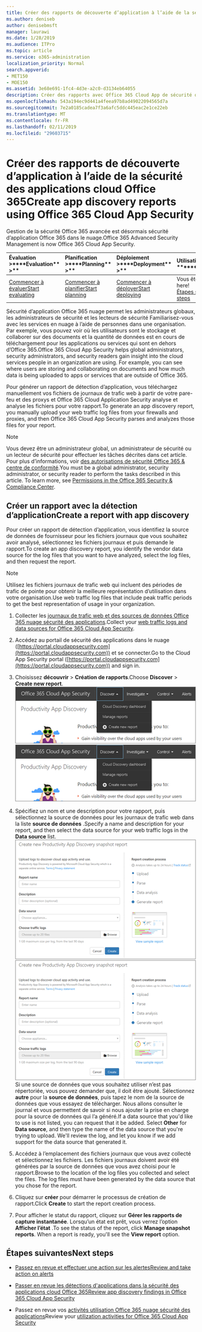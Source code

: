 ```yaml
---
title: Créer des rapports de découverte d’application à l’aide de la sécurité des applications cloud Office 365
ms.author: deniseb
author: denisebmsft
manager: laurawi
ms.date: 1/28/2019
ms.audience: ITPro
ms.topic: article
ms.service: o365-administration
localization_priority: Normal
search.appverid:
- MET150
- MOE150
ms.assetid: 3e68e691-1fc4-4d3e-a2c0-d3134eb64055
description: Créer des rapports avec Office 365 Cloud App de sécurité qui vous permettent de comprendre comment les personnes dans votre organisation utilisent Office 365 et autres applications.
ms.openlocfilehash: 543a194ec9d441a4feea97b8ad49022094565d7a
ms.sourcegitcommit: 7e2a0185cadea7f3a6afc5ddc445eac2e1ce22eb
ms.translationtype: MT
ms.contentlocale: fr-FR
ms.lasthandoff: 02/11/2019
ms.locfileid: "29603715"
---
```

# <a name="create-app-discovery-reports-using-office-365-cloud-app-security"></a><span data-ttu-id="f5859-103">Créer des rapports de découverte d’application à l’aide de la sécurité des applications cloud Office 365</span><span class="sxs-lookup"><span data-stu-id="f5859-103">Create app discovery reports using Office 365 Cloud App Security</span></span>

<span data-ttu-id="f5859-104">Gestion de la sécurité Office 365 avancée est désormais sécurité d’application Office 365 dans le nuage.</span><span class="sxs-lookup"><span data-stu-id="f5859-104">Office 365 Advanced Security Management is now Office 365 Cloud App Security.</span></span>
  
|<span data-ttu-id="f5859-105">Évaluation **\>**</span><span class="sxs-lookup"><span data-stu-id="f5859-105">\*\*\*\*Evaluation\*\* \>\*\*</span></span>|<span data-ttu-id="f5859-106">Planification **\>**</span><span class="sxs-lookup"><span data-stu-id="f5859-106">\*\*\*\*Planning\*\* \>\*\*</span></span>|<span data-ttu-id="f5859-107">Déploiement **\>**</span><span class="sxs-lookup"><span data-stu-id="f5859-107">\*\*\*\*Deployment\*\* \>\*\*</span></span>|<span data-ttu-id="f5859-108">Utilisation du \*\*\*</span><span class="sxs-lookup"><span data-stu-id="f5859-108">\*\*\*\*Utilization\*\*\*\*</span></span>|
|:-----|:-----|:-----|:-----|
|[<span data-ttu-id="f5859-109">Commencer à évaluer</span><span class="sxs-lookup"><span data-stu-id="f5859-109">Start evaluating</span></span>](office-365-cas-overview.md) <br/> |[<span data-ttu-id="f5859-110">Commencer à planifier</span><span class="sxs-lookup"><span data-stu-id="f5859-110">Start planning</span></span>](get-ready-for-office-365-cas.md) <br/> |[<span data-ttu-id="f5859-111">Commencer à déployer</span><span class="sxs-lookup"><span data-stu-id="f5859-111">Start deploying</span></span>](turn-on-office-365-cas.md) <br/> |<span data-ttu-id="f5859-112">Vous êtes ici !</span><span class="sxs-lookup"><span data-stu-id="f5859-112">You are here!</span></span>  <br/> [<span data-ttu-id="f5859-113">Étapes suivantes</span><span class="sxs-lookup"><span data-stu-id="f5859-113">Next steps</span></span>](#next-steps) <br/> |
   
<span data-ttu-id="f5859-p101">Sécurité d’application Office 365 nuage permet les administrateurs globaux, les administrateurs de sécurité et les lecteurs de sécurité Familiarisez-vous avec les services en nuage à l’aide de personnes dans une organisation. Par exemple, vous pouvez voir où les utilisateurs sont le stockage et collaborer sur des documents et la quantité de données est en cours de téléchargement pour les applications ou services qui sont en dehors d’Office 365.</span><span class="sxs-lookup"><span data-stu-id="f5859-p101">Office 365 Cloud App Security helps global administrators, security administrators, and security readers gain insight into the cloud services people in an organization are using. For example, you can see where users are storing and collaborating on documents and how much data is being uploaded to apps or services that are outside of Office 365.</span></span>
  
<span data-ttu-id="f5859-116">Pour générer un rapport de détection d’application, vous téléchargez manuellement vos fichiers de journaux de trafic web à partir de votre pare-feu et des proxys et Office 365 Cloud Application Security analyse et analyse les fichiers pour votre rapport.</span><span class="sxs-lookup"><span data-stu-id="f5859-116">To generate an app discovery report, you manually upload your web traffic log files from your firewalls and proxies, and then Office 365 Cloud App Security parses and analyzes those files for your report.</span></span>
  
> [!NOTE]
> <span data-ttu-id="f5859-p102">Vous devez être un administrateur global, un administrateur de sécurité ou un lecteur de sécurité pour effectuer les tâches décrites dans cet article. Pour plus d’informations, voir [des autorisations de sécurité Office 365 &amp; centre de conformité](permissions-in-the-security-and-compliance-center.md).</span><span class="sxs-lookup"><span data-stu-id="f5859-p102">You must be a global administrator, security administrator, or security reader to perform the tasks described in this article. To learn more, see [Permissions in the Office 365 Security &amp; Compliance Center](permissions-in-the-security-and-compliance-center.md).</span></span> 
  
## <a name="create-a-report-with-app-discovery"></a><span data-ttu-id="f5859-119">Créer un rapport avec la détection d’application</span><span class="sxs-lookup"><span data-stu-id="f5859-119">Create a report with app discovery</span></span>

<span data-ttu-id="f5859-120">Pour créer un rapport de détection d’application, vous identifiez la source de données de fournisseur pour les fichiers journaux que vous souhaitez avoir analysé, sélectionnez les fichiers journaux et puis demande le rapport.</span><span class="sxs-lookup"><span data-stu-id="f5859-120">To create an app discovery report, you identify the vendor data source for the log files that you want to have analyzed, select the log files, and then request the report.</span></span>
  
> [!NOTE]
> <span data-ttu-id="f5859-121">Utilisez les fichiers journaux de trafic web qui incluent des périodes de trafic de pointe pour obtenir la meilleure représentation d’utilisation dans votre organisation.</span><span class="sxs-lookup"><span data-stu-id="f5859-121">Use web traffic log files that include peak traffic periods to get the best representation of usage in your organization.</span></span> 
  
1. <span data-ttu-id="f5859-122">Collecter les [journaux de trafic web et des sources de données Office 365 nuage sécurité des applications](web-traffic-logs-and-data-sources-for-ocas.md).</span><span class="sxs-lookup"><span data-stu-id="f5859-122">Collect your [web traffic logs and data sources for Office 365 Cloud App Security](web-traffic-logs-and-data-sources-for-ocas.md).</span></span>
    
2. <span data-ttu-id="f5859-123">Accédez au portail de sécurité des applications dans le nuage ([https://portal.cloudappsecurity.com](https://portal.cloudappsecurity.com)) et se connecter.</span><span class="sxs-lookup"><span data-stu-id="f5859-123">Go to the Cloud App Security portal ([https://portal.cloudappsecurity.com](https://portal.cloudappsecurity.com)) and sign in.</span></span> 
       
3. <span data-ttu-id="f5859-124">Choisissez **découvrir** \> **Création de rapports**.</span><span class="sxs-lookup"><span data-stu-id="f5859-124">Choose **Discover** \> **Create new report**.</span></span> <br><span data-ttu-id="f5859-125">![Dans le portail Office 365 autorités de certification, cliquez sur découvrir](media/73b5299f-94b5-49dd-a00f-154d188eb2c5.png)</span><span class="sxs-lookup"><span data-stu-id="f5859-125">![In the Office 365 CAS portal, choose Discover](media/73b5299f-94b5-49dd-a00f-154d188eb2c5.png)</span></span><br>
  
4. <span data-ttu-id="f5859-126">Spécifiez un nom et une description pour votre rapport, puis sélectionnez la source de données pour les journaux de trafic web dans la liste **source de données** .</span><span class="sxs-lookup"><span data-stu-id="f5859-126">Specify a name and description for your report, and then select the data source for your web traffic logs in the **Data source** list.</span></span> <br><span data-ttu-id="f5859-127">![Dans les autorités de certification O365, choisissez découvrir \> créer le nouveau rapport](media/22e660f0-5eb2-49fa-9fea-f88a5809a07b.png)</span><span class="sxs-lookup"><span data-stu-id="f5859-127">![In O365 CAS, choose Discover \> Create new report](media/22e660f0-5eb2-49fa-9fea-f88a5809a07b.png)</span></span><br><span data-ttu-id="f5859-p103">Si une source de données que vous souhaitez utiliser n’est pas répertoriée, vous pouvez demander que, il doit être ajouté. Sélectionnez **autre** pour la **source de données**, puis tapez le nom de la source de données que vous essayez de télécharger. Nous allons consulter le journal et vous permettent de savoir si nous ajouter la prise en charge pour la source de données qui l’a généré.</span><span class="sxs-lookup"><span data-stu-id="f5859-p103">If a data source that you'd like to use is not listed, you can request that it be added. Select **Other** for **Data source**, and then type the name of the data source that you're trying to upload. We'll review the log, and let you know if we add support for the data source that generated it.</span></span> 
  
5. <span data-ttu-id="f5859-p104">Accédez à l’emplacement des fichiers journaux que vous avez collecté et sélectionnez les fichiers. Les fichiers journaux doivent avoir été générées par la source de données que vous avez choisi pour le rapport.</span><span class="sxs-lookup"><span data-stu-id="f5859-p104">Browse to the location of the log files you collected and select the files. The log files must have been generated by the data source that you chose for the report.</span></span>
    
6. <span data-ttu-id="f5859-133">Cliquez sur **créer** pour démarrer le processus de création de rapport.</span><span class="sxs-lookup"><span data-stu-id="f5859-133">Click **Create** to start the report creation process.</span></span> 
    
7. <span data-ttu-id="f5859-p105">Pour afficher le statut du rapport, cliquez sur **Gérer les rapports de capture instantanée**. Lorsqu’un état est prêt, vous verrez l’option **Afficher l’état** .</span><span class="sxs-lookup"><span data-stu-id="f5859-p105">To see the status of the report, click **Manage snapshot reports**. When a report is ready, you'll see the **View report** option.</span></span> 
    
## <a name="next-steps"></a><span data-ttu-id="f5859-136">Étapes suivantes</span><span class="sxs-lookup"><span data-stu-id="f5859-136">Next steps</span></span>

- [<span data-ttu-id="f5859-137">Passez en revue et effectuer une action sur les alertes</span><span class="sxs-lookup"><span data-stu-id="f5859-137">Review and take action on alerts</span></span>](review-office-365-cas-alerts.md)
    
- [<span data-ttu-id="f5859-138">Passer en revue les détections d'applications dans la sécurité des applications cloud Office 365</span><span class="sxs-lookup"><span data-stu-id="f5859-138">Review app discovery findings in Office 365 Cloud App Security</span></span>](review-app-discovery-findings-in-ocas.md)
    
- <span data-ttu-id="f5859-139">Passez en revue vos [activités utilisation Office 365 nuage sécurité des applications](utilization-activities-for-ocas.md)</span><span class="sxs-lookup"><span data-stu-id="f5859-139">Review your [utilization activities for Office 365 Cloud App Security](utilization-activities-for-ocas.md)</span></span>
    

